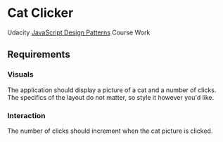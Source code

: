 # Cat Clicker
Udacity [JavaScript Design Patterns](https://www.udacity.com/course/javascript-design-patterns--ud989) Course Work

## Requirements

### Visuals
The application should display a picture of a cat and a number of clicks.
The specifics of the layout do not matter, so style it however you'd like.

### Interaction
The number of clicks should increment when the cat picture is clicked.